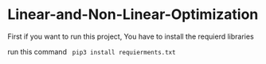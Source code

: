 # Linear-and-Non-Linear-Optimization

First if you want to run this project, You have to install the requierd libraries

run this command 
``` pip3 install requierments.txt```
